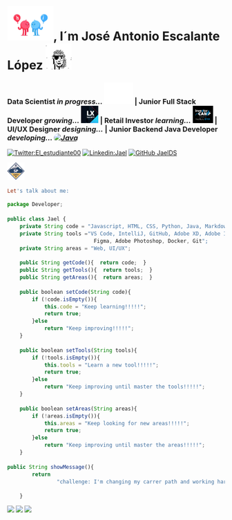 <h1 id="me"> <a href="https://github.com/JaelDS"><img src="https://github.com/JaelDS/JaelDS/blob/main/img/hi-dark-unscreen.gif" height="80" /></a>, I´m José Antonio Escalante López <a href="https://github.com/JaelDS"><img src="https://github.com/JaelDS/JaelDS/blob/main/img/nice.gif" height="60" /></a></h1>
<h3> Data Scientist <em> in progress... </em> <a href="https://www.linkedin.com/in/jaelds/details/certifications/"><img src="https://github.com/JaelDS/JaelDS/blob/main/img/ibmoji-GIF-by-IBM-unscreen.gif" height="50" /></a> | Junior Full Stack Developer <em>growing...</em> <a href="https://github.com/LaunchX-InnovaccionVirtual"><img src="https://github.com/JaelDS/JaelDS/blob/main/img/launchx.png" alt="LaunchX" height="40" /></a> | Retail Investor <em>learning...</em> <a href="https://www.investor-camp.com/"><img src="https://github.com/JaelDS/JaelDS/blob/main/img/investor.jpg" height="40" /></a> | UI/UX Designer <em>designing...</em> | Junior Backend Java Developer <em>developing... <a href="https://github.com/JaelDS/BackendJavaJael"><img src="https://img.shields.io/badge/Java-ED8B00?style=for-the-badge&logo=java&logoColor=white" alt="Java" style="border-radius:40px"/></a> </em> </h3>

[![Twitter:El_estudiante00](https://img.shields.io/twitter/follow/El_estudiante00?style=social)](https://twitter.com/El_estudiante00)  [![Linkedin:Jael](https://img.shields.io/badge/-Jael-blue?style=flat-square&logo=Linkedin&logoColor-white&link=https://www.linkedin.com/in/fernandaochoa8/)](https://www.linkedin.com/in/jaelds/)  [![GitHub JaelDS](https://img.shields.io/github/followers/JaelDS?style=social)](https://github.com/JaelDS)

<img src="https://github.com/JaelDS/JaelDS/blob/main/img/certified-safe-5-practitioner.png" height="40"/>

``` ruby
Let's talk about me:
```


``` javascript
package Developer;

public class Jael {
    private String code = "Javascript, HTML, CSS, Python, Java, Markdown";
    private String tools ="VS Code, IntelliJ, GitHub, Adobe XD, Adobe Illustrator
                            Figma, Adobe Photoshop, Docker, Git";
    private String areas = "Web, UI/UX";
    
    public String getCode(){  return code;  }
    public String getTools(){  return tools;  }
    public String getAreas(){  return areas;  }
    
    public boolean setCode(String code){
        if (!code.isEmpty()){
            this.code = "Keep learning!!!!!";
            return true;
        }else
            return "Keep improving!!!!!";
    }

    public boolean setTools(String tools){
        if (!tools.isEmpty()){
            this.tools = "Learn a new tool!!!!!";
            return true;
        }else
            return "Keep improving until master the tools!!!!!";
    }

    public boolean setAreas(String areas){
        if (!areas.isEmpty()){
            this.areas = "Keep looking for new areas!!!!!";
            return true;
        }else
            return "Keep improving until master the areas!!!!!";
    }

public String showMessage(){
        return
                "challenge: I'm changing my carrer path and working hard to achieve my dreams!!!!!";

    }

```

<a href="https://github.com/JaelDS"><img src="http://ForTheBadge.com/images/badges/built-with-love.svg" /></a> <a href="#me"><img src="https://img.shields.io/badge/Made%20with-Markdown-1f425f.svg" /></a> <a href="mailto:n22j14.je@gmail.com" data-ajax="false"><img src="https://img.shields.io/badge/Ask%20me-anything-1abc9c.svg" /></a>
